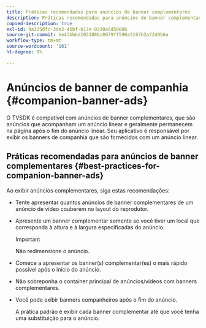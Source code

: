 ```yaml
---
title: Práticas recomendadas para anúncios de banner complementares
description: Práticas recomendadas para anúncios de banner complementares
copied-description: true
exl-id: 9a335dfc-3de2-45bf-b17e-0330a5d50606
source-git-commit: be43bbbd1051886c8979ff590a3197b2a7249b6a
workflow-type: tm+mt
source-wordcount: '161'
ht-degree: 0%

---
```


# Anúncios de banner de companhia {#companion-banner-ads}

O TVSDK é compatível com anúncios de banner complementares, que são anúncios que acompanham um anúncio linear e geralmente permanecem na página após o fim do anúncio linear. Seu aplicativo é responsável por exibir os banners de companhia que são fornecidos com um anúncio linear.

## Práticas recomendadas para anúncios de banner complementares {#best-practices-for-companion-banner-ads}

Ao exibir anúncios complementares, siga estas recomendações:

* Tente apresentar quantos anúncios de banner complementares de um anúncio de vídeo couberem no layout do reprodutor.
* Apresente um banner complementar somente se você tiver um local que corresponda à altura e à largura especificadas do anúncio.

   >[!IMPORTANT]
   >
   >Não redimensione o anúncio.

* Comece a apresentar os banner(s) complementar(es) o mais rápido possível após o início do anúncio.
* Não sobreponha o container principal de anúncios/vídeos com banners complementares.
* Você pode exibir banners companheiros após o fim do anúncio.

   A prática padrão é exibir cada banner complementar até que você tenha uma substituição para o anúncio.
